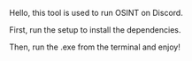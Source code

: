 Hello, this tool is used to run OSINT on Discord.

First, run the setup to install the dependencies.

Then, run the .exe from the terminal and enjoy!
